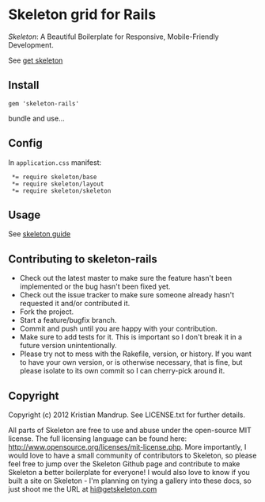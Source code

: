 # Skeleton grid for Rails

*Skeleton*: A Beautiful Boilerplate for Responsive, Mobile-Friendly Development.

See [get skeleton](http://www.getskeleton.com)

## Install

`gem 'skeleton-rails'`

bundle and use...

## Config

In `application.css` manifest:

```text
 *= require skeleton/base
 *= require skeleton/layout
 *= require skeleton/skeleton
```

## Usage

See [skeleton guide](http://www.getskeleton.com)

## Contributing to skeleton-rails
 
* Check out the latest master to make sure the feature hasn't been implemented or the bug hasn't been fixed yet.
* Check out the issue tracker to make sure someone already hasn't requested it and/or contributed it.
* Fork the project.
* Start a feature/bugfix branch.
* Commit and push until you are happy with your contribution.
* Make sure to add tests for it. This is important so I don't break it in a future version unintentionally.
* Please try not to mess with the Rakefile, version, or history. If you want to have your own version, or is otherwise necessary, that is fine, but please isolate to its own commit so I can cherry-pick around it.

## Copyright

Copyright (c) 2012 Kristian Mandrup. See LICENSE.txt for
further details.

All parts of Skeleton are free to use and abuse under the open-source MIT license. The full licensing language can be found here: http://www.opensource.org/licenses/mit-license.php. More importantly, I would love to have a small community of contributors to Skeleton, so please feel free to jump over the Skeleton Github page and contribute to make Skeleton a better boilerplate for everyone! I would also love to know if you built a site on Skeleton - I'm planning on tying a gallery into these docs, so just shoot me the URL at hi@getskeleton.com